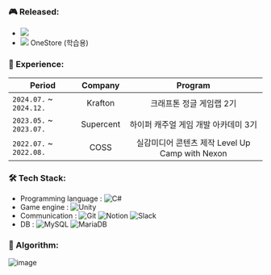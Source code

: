 ### 🎮 Released:

- <a href="https://store.steampowered.com/app/3349860/Dr_COG/" target="_blank"><img src="https://img.shields.io/badge/-Dr.Cog-4479A1?style=flat&logo=Steam&logoColor=white"/></a>
- <a href="https://m.onestore.co.kr/ko-kr/apps/appsDetail.omp?prodId=0000781162" target="_blank"><img src="https://img.shields.io/badge/Spin2048[Beta]-%23F5010C.svg?style=flat&logoColor=white"/></a> OneStore (학습용)

### 🏢 Experience: 
| Period | Company | Program |
|-------|:--------:|:---------:|
| `2024.07.` ~ `2024.12.` | Krafton | 크래프톤 정글 게임랩 2기  |
| `2023.05.` ~ `2023.07.` | Supercent | 하이퍼 캐주얼 게임 개발 아카데미 3기 |
| `2022.07.` ~ `2022.08.` | COSS | 실감미디어 콘텐츠 제작 Level Up Camp with Nexon |

### 🛠️ Tech Stack:

- Programming language :
![C#](https://img.shields.io/badge/-C%23-%23239120.svg?style=flat&logo=c-sharp&logoColor=white)
- Game engine : ![Unity](https://img.shields.io/badge/-Unity-%23000000.svg?style=flat&logo=unity&logoColor=white)
- Communication : ![Git](https://img.shields.io/badge/-Git-F05032?style=flat&logo=git&logoColor=white) ![Notion](https://img.shields.io/badge/-Notion-000000?style=flat&logo=Notion&logoColor=white) ![Slack](https://img.shields.io/badge/-Slack-EEEEEE?style=flat&logo=Slack&logoColor=yellow)
- DB : ![MySQL](https://img.shields.io/badge/-MySQL-4479A1?logo=mysql&logoColor=white) ![MariaDB](https://img.shields.io/badge/-MariaDB-47A248?style=flat&logo=MariaDB&logoColor=white)


### 🏅 Algorithm:
![image](https://github.com/user-attachments/assets/aae93843-0948-4bc1-a8e3-dba082ff296c)
